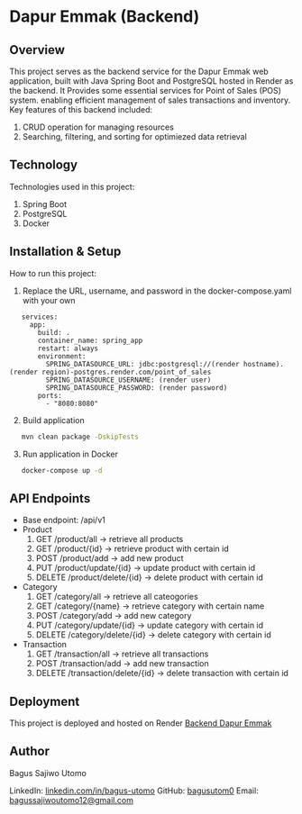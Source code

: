 # Dapur Emmak (Backend)

## Overview
This project serves as the backend service for the Dapur Emmak web application, built with Java Spring Boot and PostgreSQL hosted in Render as the backend. It Provides some essential services for Point of Sales (POS) system. enabling efficient management of sales transactions and inventory. Key features of this backend included:
1. CRUD operation for managing resources
2. Searching, filtering, and sorting for optimiezed data retrieval

## Technology
Technologies used in this project:
1. Spring Boot
2. PostgreSQL
3. Docker

## Installation & Setup
How to run this project:
1. Replace the URL, username, and password in the docker-compose.yaml with your own
```
   services:
     app:
       build: .
       container_name: spring_app
       restart: always
       environment:
         SPRING_DATASOURCE_URL: jdbc:postgresql://(render hostname).(render region)-postgres.render.com/point_of_sales
         SPRING_DATASOURCE_USERNAME: (render user)
         SPRING_DATASOURCE_PASSWORD: (render password)
       ports:
         - "8080:8080"
```

2. Build application
```bash
   mvn clean package -DskipTests
```

3. Run application in Docker
```bash
   docker-compose up -d
```

## API Endpoints
- Base endpoint: /api/v1
- Product
  1. GET /product/all -> retrieve all products
  2. GET /product/{id} -> retrieve product with certain id
  3. POST /product/add -> add new product
  4. PUT /product/update/{id} -> update product with certain id
  5. DELETE /product/delete/{id} -> delete product with certain id
- Category
  1. GET /category/all -> retrieve all cateogories
  2. GET /category/{name} -> retrieve category with certain name
  3. POST /category/add -> add new category
  4. PUT /category/update/{id} -> update category with certain id
  5. DELETE /category/delete/{id} -> delete category with certain id
- Transaction
  1. GET /transaction/all -> retrieve all transactions
  2. POST /transaction/add -> add new transaction
  3. DELETE /transaction/delete/{id} -> delete transaction with certain id

## Deployment
This project is deployed and hosted on Render [Backend Dapur Emmak](https://point-of-sales-latest.onrender.com/)

## Author
Bagus Sajiwo Utomo

LinkedIn: [linkedin.com/in/bagus-utomo](https://www.linkedin.com/in/bagus-utomo/)
GitHub: [bagusutom0](https://github.com/bagusutom0)
Email: bagussajiwoutomo12@gmail.com
